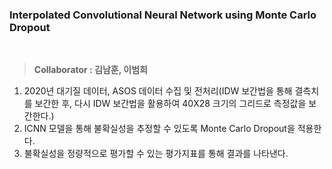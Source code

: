 ### Interpolated Convolutional Neural Network using Monte Carlo Dropout

<br />

> **Collaborator : 김남훈, 이범희**

1. 2020년 대기질 데이터, ASOS 데이터 수집 및 전처리(IDW 보간법을 통해 결측치를 보간한 후, 다시 IDW 보간법을 활용하여 40X28 크기의 그리드로 측정값을 보간한다.)
2. ICNN 모델을 통해 불확실성을 추정할 수 있도록 Monte Carlo Dropout을 적용한다.
3. 불확실성을 정량적으로 평가할 수 있는 평가지표를 통해 결과를 나타낸다.
